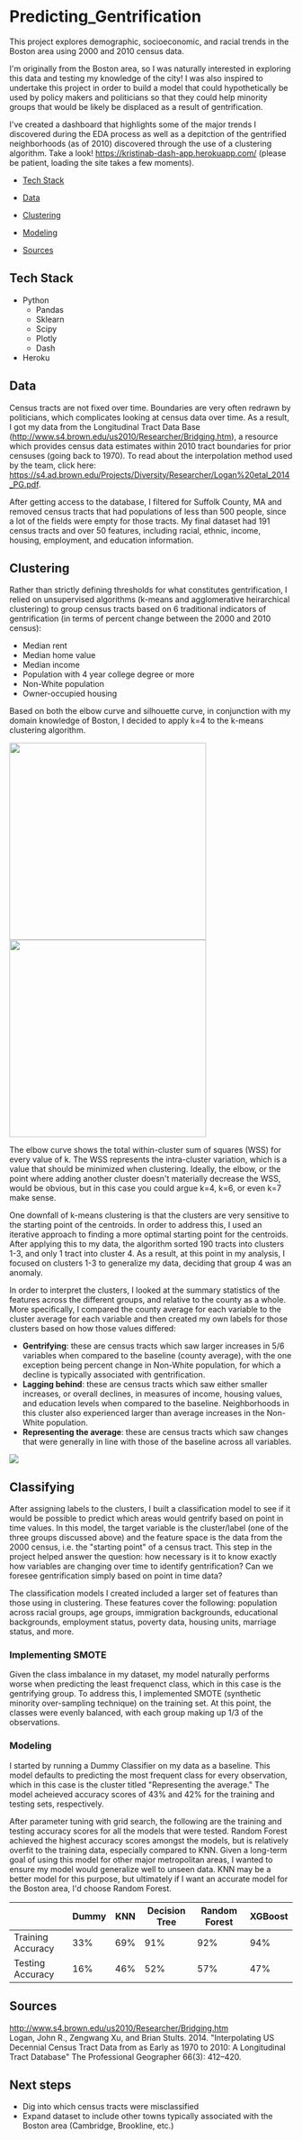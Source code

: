 # Predicting_Gentrification

This project explores demographic, socioeconomic, and racial trends in the Boston area using 2000 and 2010 census data.

I'm originally from the Boston area, so I was naturally interested in exploring this data and testing my knowledge of the city! I was also inspired to undertake this project in order to build a model that could hypothetically be used by policy makers and politicians so that they could help minority groups that would be likely be displaced as a result of gentrification.

I've created a dashboard that highlights some of the major trends I discovered during the EDA process as well as a depitction of the gentrified neighborhoods (as of 2010) discovered through the use of a clustering algorithm. Take a look! https://kristinab-dash-app.herokuapp.com/ (please be patient, loading the site takes a few moments).

- [Tech Stack](#tech-stack)

- [Data](#data)

- [Clustering](#clustering)

- [Modeling](#modeling) 

- [Sources](#sources)

## Tech Stack
- Python
  - Pandas
  - Sklearn
  - Scipy
  - Plotly
  - Dash
- Heroku

## Data

Census tracts are not fixed over time. Boundaries are very often redrawn by politicians, which complicates looking at census data over time. As a result, I got my data from the Longitudinal Tract Data Base (http://www.s4.brown.edu/us2010/Researcher/Bridging.htm), a resource which provides census data estimates within 2010 tract boundaries for prior censuses (going back to 1970). To read about the interpolation method used by the team, click here: https://s4.ad.brown.edu/Projects/Diversity/Researcher/Logan%20etal_2014_PG.pdf.

After getting access to the database, I filtered for Suffolk County, MA and removed census tracts that had populations of less than 500 people, since a lot of the fields were empty for those tracts. My final dataset had 191 census tracts and over 50 features, including racial, ethnic, income, housing, employment, and education information.

## Clustering

Rather than strictly defining thresholds for what constitutes gentrification, I relied on unsupervised algorithms (k-means and agglomerative heirarchical clustering) to group census tracts based on 6 traditional indicators of gentrification (in terms of percent change between the 2000 and 2010 census):
- Median rent
- Median home value
- Median income
- Population with 4 year college degree or more
- Non-White population
- Owner-occupied housing


Based on both the elbow curve and silhouette curve, in conjunction with my domain knowledge of Boston, I decided to apply k=4 to the k-means clustering algorithm. 

<img align="left" src="Images/Elbow_curve.png" width="350"><img src="Images/Silhouette.png" width="350">

The elbow curve shows the total within-cluster sum of squares (WSS) for every value of k. The WSS represents the intra-cluster variation, which is a value that should be minimized when clustering. Ideally, the elbow, or the point where adding another cluster doesn't materially decrease the WSS, would be obvious, but in this case you could argue k=4, k=6, or even k=7 make sense.

One downfall of k-means clustering is that the clusters are very sensitive to the starting point of the centroids. In order to address this, I used an iterative approach to finding a more optimal starting point for the centroids. After applying this to my data, the algorithm sorted 190 tracts into clusters 1-3, and only 1 tract into cluster 4. As a result, at this point in my analysis, I focused on clusters 1-3 to generalize my data, deciding that group 4 was an anomaly.

In order to interpret the clusters, I looked at the summary statistics of the features across the different groups, and relative to the county as a whole. More specifically, I compared the county average for each variable to the cluster average for each variable and then created my own labels for those clusters based on how those values differed:
- **Gentrifying**: these are census tracts which saw larger increases in 5/6 variables when compared to the baseline (county average), with the one exception being percent change in Non-White population, for which a decline is typically associated with gentrification.  
- **Lagging behind**: these are census tracts which saw either smaller increases, or overall declines, in measures of income, housing values, and education levels when compared to the baseline. Neighborhoods in this cluster also experienced larger than average increases in the Non-White population.
- **Representing the average**: these are census tracts which saw changes that were generally in line with those of the baseline across all variables. 

![](/Images/Cluster_radar_plot.png)

## Classifying
After assigning labels to the clusters, I built a classification model to see if it would be possible to predict which areas would gentrify based on point in time values. In this model, the target variable is the cluster/label (one of the three groups discussed above) and the feature space is the data from the 2000 census, i.e. the "starting point" of a census tract. This step in the project helped answer the question: how necessary is it to know exactly how variables are changing over time to identify gentrification? Can we foresee gentrification simply based on point in time data?

The classification models I created included a larger set of features than those using in clustering. These features cover the following: population across racial groups, age groups, immigration backgrounds, educational backgrounds, employment status, poverty data, housing units, marriage status, and more.

### Implementing SMOTE
Given the class imbalance in my dataset, my model naturally performs worse when predicting the least frequenct class, which in this case is the gentrifying group. To address this, I implemented SMOTE (synthetic minority over-sampling technique) on the training set. At this point, the classes were evenly balanced, with each group making up 1/3 of the observations. 

### Modeling
I started by running a Dummy Classifier on my data as a baseline. This model defaults to predicting the most frequent class for every observation, which in this case is the cluster titled "Representing the average." The model acheieved accuracy scores of 43% and 42% for the training and testing sets, respectively. 

After parameter tuning with grid search, the following are the training and testing accuracy scores for all the models that were tested. Random Forest achieved the highest accuracy scores amongst the models, but is relatively overfit to the training data, especially compared to KNN. Given a long-term goal of using this model for other major metropolitan areas, I wanted to ensure my model would generalize well to unseen data. KNN may be a better model for this purpose, but ultimately if I want an accurate model for the Boston area, I'd choose Random Forest.

| | Dummy  | KNN | Decision Tree | Random Forest | XGBoost |
| ------------- | ------------- | ------------- | ------------- | ------------- | ------------- |
| Training Accuracy| 33% | 69% | 91% | 92% | 94% |
| Testing Accuracy | 16% | 46% | 52% | 57% | 47% |

## Sources
http://www.s4.brown.edu/us2010/Researcher/Bridging.htm <br>
Logan, John R., Zengwang Xu, and Brian Stults. 2014. "Interpolating US Decennial Census Tract Data from as Early as 1970 to 2010: A Longitudinal Tract Database" The Professional Geographer 66(3): 412–420.

## Next steps

- Dig into which census tracts were misclassified
- Expand dataset to include other towns typically associated with the Boston area (Cambridge, Brookline, etc.)
